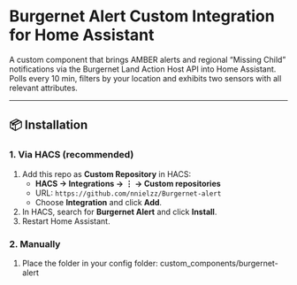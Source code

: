 # Burgernet Alert Custom Integration for Home Assistant

A custom component that brings AMBER alerts and regional “Missing Child” notifications via the Burgernet Land Action Host API into Home Assistant. Polls every 10 min, filters by your location and exhibits two sensors with all relevant attributes.

---

## 📦 Installation

### 1. Via HACS (recommended)
1. Add this repo as **Custom Repository** in HACS:
   - **HACS → Integrations → ⋮ → Custom repositories**  
   - URL: `https://github.com/nnielzz/Burgernet-alert`  
   - Choose **Integration** and click **Add**.
2. In HACS, search for **Burgernet Alert** and click **Install**.
3. Restart Home Assistant.

### 2. Manually
1. Place the folder in your config folder: custom_components/burgernet-alert
